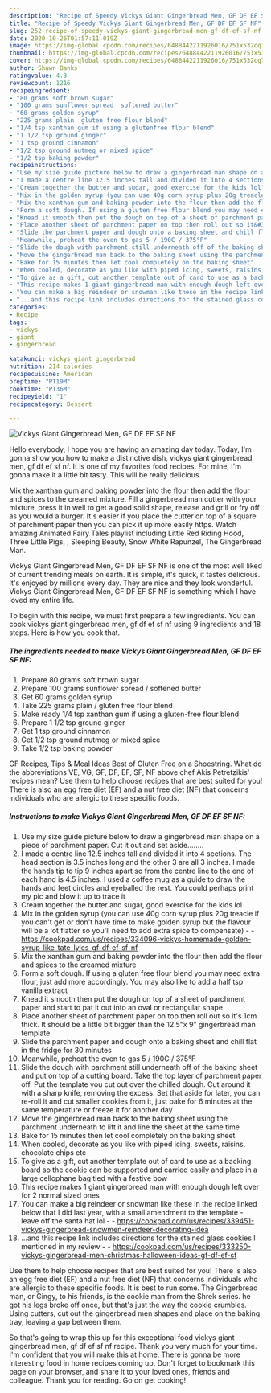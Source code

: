 ```yaml
---
description: "Recipe of Speedy Vickys Giant Gingerbread Men, GF DF EF SF NF"
title: "Recipe of Speedy Vickys Giant Gingerbread Men, GF DF EF SF NF"
slug: 252-recipe-of-speedy-vickys-giant-gingerbread-men-gf-df-ef-sf-nf
date: 2020-10-26T01:57:11.019Z
image: https://img-global.cpcdn.com/recipes/6488442211926016/751x532cq70/vickys-giant-gingerbread-men-gf-df-ef-sf-nf-recipe-main-photo.jpg
thumbnail: https://img-global.cpcdn.com/recipes/6488442211926016/751x532cq70/vickys-giant-gingerbread-men-gf-df-ef-sf-nf-recipe-main-photo.jpg
cover: https://img-global.cpcdn.com/recipes/6488442211926016/751x532cq70/vickys-giant-gingerbread-men-gf-df-ef-sf-nf-recipe-main-photo.jpg
author: Shawn Banks
ratingvalue: 4.3
reviewcount: 1216
recipeingredient:
- "80 grams soft brown sugar"
- "100 grams sunflower spread  softened butter"
- "60 grams golden syrup"
- "225 grams plain  gluten free flour blend"
- "1/4 tsp xanthan gum if using a glutenfree flour blend"
- "1 1/2 tsp ground ginger"
- "1 tsp ground cinnamon"
- "1/2 tsp ground nutmeg or mixed spice"
- "1/2 tsp baking powder"
recipeinstructions:
- "Use my size guide picture below to draw a gingerbread man shape on a piece of parchment paper. Cut it out and set aside........"
- "I made a centre line 12.5 inches tall and divided it into 4 sections. The head section is 3.5 inches long and the other 3 are all 3 inches. I made the hands tip to tip 9 inches apart so from the centre line to the end of each hand is 4.5 inches. I used a coffee mug as a guide to draw the hands and feet circles and eyeballed the rest. You could perhaps print my pic and blow it up to trace it"
- "Cream together the butter and sugar, good exercise for the kids lol"
- "Mix in the golden syrup (you can use 40g corn syrup plus 20g treacle if you can&#39;t get or don&#39;t have time to make golden syrup but the flavour will be a lot flatter so you&#39;ll need to add extra spice to compensate)  https://cookpad.com/us/recipes/334096-vickys-homemade-golden-syrup-like-tate-lyles-gf-df-ef-sf-nf"
- "Mix the xanthan gum and baking powder into the flour then add the flour and spices to the creamed mixture"
- "Form a soft dough. If using a gluten free flour blend you may need extra flour, just add more accordingly. You may also like to add a half tsp vanilla extract"
- "Knead it smooth then put the dough on top of a sheet of parchment paper and start to pat it out into an oval or rectangular shape"
- "Place another sheet of parchment paper on top then roll out so it&#39;s 1cm thick. It should be a little bit bigger than the 12.5&#34;x 9&#34; gingerbread man template"
- "Slide the parchment paper and dough onto a baking sheet and chill flat in the fridge for 30 minutes"
- "Meanwhile, preheat the oven to gas 5 / 190C / 375°F"
- "Slide the dough with parchment still underneath off of the baking sheet and put on top of a cutting board. Take the top layer of parchment paper off. Put the template you cut out over the chilled dough. Cut around it with a sharp knife, removing the excess. Set that aside for later, you can re-roll it and cut smaller cookies from it, just bake for 6 minutes at the same temperature or freeze it for another day"
- "Move the gingerbread man back to the baking sheet using the parchment underneath to lift it and line the sheet at the same time"
- "Bake for 15 minutes then let cool completely on the baking sheet"
- "When cooled, decorate as you like with piped icing, sweets, raisins, chocolate chips etc"
- "To give as a gift, cut another template out of card to use as a backing board so the cookie can be supported and carried easily and place in a large cellophane bag tied with a festive bow"
- "This recipe makes 1 giant gingerbread man with enough dough left over for 2 normal sized ones"
- "You can make a big reindeer or snowman like these in the recipe linked below that I did last year, with a small amendment to the template - leave off the santa hat lol  https://cookpad.com/us/recipes/339451-vickys-gingerbread-snowmen-reindeer-decorating-idea"
- "...and this recipe link includes directions for the stained glass cookies I mentioned in my review  https://cookpad.com/us/recipes/333250-vickys-gingerbread-men-christmas-halloween-ideas-gf-df-ef-sf"
categories:
- Recipe
tags:
- vickys
- giant
- gingerbread

katakunci: vickys giant gingerbread 
nutrition: 214 calories
recipecuisine: American
preptime: "PT19M"
cooktime: "PT36M"
recipeyield: "1"
recipecategory: Dessert

---
```



![Vickys Giant Gingerbread Men, GF DF EF SF NF](https://img-global.cpcdn.com/recipes/6488442211926016/751x532cq70/vickys-giant-gingerbread-men-gf-df-ef-sf-nf-recipe-main-photo.jpg)

Hello everybody, I hope you are having an amazing day today. Today, I'm gonna show you how to make a distinctive dish, vickys giant gingerbread men, gf df ef sf nf. It is one of my favorites food recipes. For mine, I'm gonna make it a little bit tasty. This will be really delicious.

Mix the xanthan gum and baking powder into the flour then add the flour and spices to the creamed mixture. Fill a gingerbread man cutter with your mixture, press it in well to get a good solid shape, release and grill or fry off as you would a burger. It&#39;s easier if you place the cutter on top of a square of parchment paper then you can pick it up more easily https. Watch amazing Animated Fairy Tales playlist including Little Red Riding Hood, Three Little Pigs, , Sleeping Beauty, Snow White Rapunzel, The Gingerbread Man.

Vickys Giant Gingerbread Men, GF DF EF SF NF is one of the most well liked of current trending meals on earth. It is simple, it's quick, it tastes delicious. It's enjoyed by millions every day. They are nice and they look wonderful. Vickys Giant Gingerbread Men, GF DF EF SF NF is something which I have loved my entire life.


To begin with this recipe, we must first prepare a few ingredients. You can cook vickys giant gingerbread men, gf df ef sf nf using 9 ingredients and 18 steps. Here is how you cook that.

<!--inarticleads1-->

##### The ingredients needed to make Vickys Giant Gingerbread Men, GF DF EF SF NF:

1. Prepare 80 grams soft brown sugar
1. Prepare 100 grams sunflower spread / softened butter
1. Get 60 grams golden syrup
1. Take 225 grams plain / gluten free flour blend
1. Make ready 1/4 tsp xanthan gum if using a gluten-free flour blend
1. Prepare 1 1/2 tsp ground ginger
1. Get 1 tsp ground cinnamon
1. Get 1/2 tsp ground nutmeg or mixed spice
1. Take 1/2 tsp baking powder


GF Recipes, Tips &amp; Meal Ideas Best of Gluten Free on a Shoestring. What do the abbreviations VE, VG, GF, DF, EF, SF, NF above chef Akis Petretzikis&#39; recipes mean? Use them to help choose recipes that are best suited for you! There is also an egg free diet (EF) and a nut free diet (NF) that concerns individuals who are allergic to these specific foods. 

<!--inarticleads2-->

##### Instructions to make Vickys Giant Gingerbread Men, GF DF EF SF NF:

1. Use my size guide picture below to draw a gingerbread man shape on a piece of parchment paper. Cut it out and set aside........
1. I made a centre line 12.5 inches tall and divided it into 4 sections. The head section is 3.5 inches long and the other 3 are all 3 inches. I made the hands tip to tip 9 inches apart so from the centre line to the end of each hand is 4.5 inches. I used a coffee mug as a guide to draw the hands and feet circles and eyeballed the rest. You could perhaps print my pic and blow it up to trace it
1. Cream together the butter and sugar, good exercise for the kids lol
1. Mix in the golden syrup (you can use 40g corn syrup plus 20g treacle if you can&#39;t get or don&#39;t have time to make golden syrup but the flavour will be a lot flatter so you&#39;ll need to add extra spice to compensate) -  - https://cookpad.com/us/recipes/334096-vickys-homemade-golden-syrup-like-tate-lyles-gf-df-ef-sf-nf
1. Mix the xanthan gum and baking powder into the flour then add the flour and spices to the creamed mixture
1. Form a soft dough. If using a gluten free flour blend you may need extra flour, just add more accordingly. You may also like to add a half tsp vanilla extract
1. Knead it smooth then put the dough on top of a sheet of parchment paper and start to pat it out into an oval or rectangular shape
1. Place another sheet of parchment paper on top then roll out so it&#39;s 1cm thick. It should be a little bit bigger than the 12.5&#34;x 9&#34; gingerbread man template
1. Slide the parchment paper and dough onto a baking sheet and chill flat in the fridge for 30 minutes
1. Meanwhile, preheat the oven to gas 5 / 190C / 375°F
1. Slide the dough with parchment still underneath off of the baking sheet and put on top of a cutting board. Take the top layer of parchment paper off. Put the template you cut out over the chilled dough. Cut around it with a sharp knife, removing the excess. Set that aside for later, you can re-roll it and cut smaller cookies from it, just bake for 6 minutes at the same temperature or freeze it for another day
1. Move the gingerbread man back to the baking sheet using the parchment underneath to lift it and line the sheet at the same time
1. Bake for 15 minutes then let cool completely on the baking sheet
1. When cooled, decorate as you like with piped icing, sweets, raisins, chocolate chips etc
1. To give as a gift, cut another template out of card to use as a backing board so the cookie can be supported and carried easily and place in a large cellophane bag tied with a festive bow
1. This recipe makes 1 giant gingerbread man with enough dough left over for 2 normal sized ones
1. You can make a big reindeer or snowman like these in the recipe linked below that I did last year, with a small amendment to the template - leave off the santa hat lol -  - https://cookpad.com/us/recipes/339451-vickys-gingerbread-snowmen-reindeer-decorating-idea
1. ...and this recipe link includes directions for the stained glass cookies I mentioned in my review -  - https://cookpad.com/us/recipes/333250-vickys-gingerbread-men-christmas-halloween-ideas-gf-df-ef-sf


Use them to help choose recipes that are best suited for you! There is also an egg free diet (EF) and a nut free diet (NF) that concerns individuals who are allergic to these specific foods. It is best to run some. The Gingerbread man, or Gingy, to his friends, is the cookie man from the Shrek series. he got his legs broke off once, but that&#39;s just the way the cookie crumbles. Using cutters, cut out the gingerbread men shapes and place on the baking tray, leaving a gap between them. 

So that's going to wrap this up for this exceptional food vickys giant gingerbread men, gf df ef sf nf recipe. Thank you very much for your time. I'm confident that you will make this at home. There is gonna be more interesting food in home recipes coming up. Don't forget to bookmark this page on your browser, and share it to your loved ones, friends and colleague. Thank you for reading. Go on get cooking!
